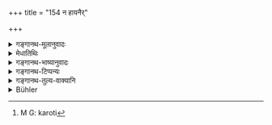 +++
title = "154 न हायनैर्"

+++

<details><summary>गङ्गानथ-मूलानुवादः</summary>

Neither by years, nor by grey hair, nor by wealth, nor by relatives (is greatness attained); since the sages have made the law that ‘he who teaches is the greatest among us.’—(154)
</details>

<details><summary>मेधातिथिः</summary>

इयम् अपराध्यापकप्रशंसा । **हायन**शब्दः संवत्सरपर्यायः । **न** बहुभिर् वर्षैः परिणतवया महान् पूज्यो भवति, **न पलितैः** केशश्मश्रुरोमभिः शुक्लैः, **न वित्तेन** बहुना, **न बन्धुभिः** । प्रागुक्तानि मान्यस्थानान्य् आपद्यन्ते । समुदितैर् न महान् भवति, किं तर्हि एकयैव विद्यया । यस्माद् **ऋषयश् चक्रिरे** । ऋषिर् दर्शनात् । निःशेषवेदार्थदर्शिनो निश्चित्येमं **धर्मं** व्यवस्थापितवन्तः । **यो ऽनूचानः,** अनुवचनम् अध्यापनं कृत्स्नाङ्गस्य वेदस्य, **स नो** ऽस्माकं **महाञ्** छ्रेष्ठः । करोतिर्[^४०५] व्यवस्थापने वर्तते, नाभूतजनने ॥ २.१५४ ॥


[^४०५]:
     M G: karoti
</details>

<details><summary>गङ्गानथ-भाष्यानुवादः</summary>

This is another eulogy of the teacher.

‘*Hāyana*’ is synonymous with ‘*samvatsara*,’ ‘years.’ One does not become *great*—venerable—by being advanced in age by many years;—‘*nor by grey hair*’—*i.e*., by the hairs of the head and beard becoming white;—‘*nor by (much) wealth*’;—‘*nor by relatives*,’—does one acquire the aforesaid title to respect. One does not become ‘great’ even by all these taken together; but by *learning* alone. And this because ‘*the sages have made the law*,’—‘*Ṛṣi*,’ ‘*sage*,’ is so called by reason of his sublime vision. The meaning is that the ‘seers’ of the text and meaning of the entire Veda, have come to the conclusion and laid down this law—‘*he who teaches*’—‘teaching’ means instructing in the Veda along with all its subsidiaries—‘*is the greatest*’—most venerable—‘*among us*.’

The term ‘*made*’ stands for *laying* not for bringing into existence what did not exist before.—(154)
</details>

<details><summary>गङ्गानथ-टिप्पन्यः</summary>

‘*Anūcānaḥ*’—‘Teacher of the Veda’ (Medhātithi and Govindarāja);—‘he who has learnt the Veda’ (Kullūka, Nārāyaṇa, Nandana and Rāghavānanda).

This verse is quoted in *Parāśaramādhava* (Ācāra, p. 305);—in
*Vīramitrodaya* (Saṃskāra p. 480);—and in *Smṛticandrikā* (Saṃskāra, p.
93), which explains the meaning as, ‘the sages have not laid down the principle that greatness depends on years and the rest; what they have asserted is that among us he is great who is the best expounder of the ‘Veda.’

“This verse with the following one is proverbial, and is repeated several times in the Mahābhārata and the other law-books.”—Hopkins.
</details>

<details><summary>गङ्गानथ-तुल्य-वाक्यानि</summary>

**(verse 150-154)  
**

See Comparative notes for [Verse 2.150].
</details>

<details><summary>Bühler</summary>

154	Neither through years, nor through white (hairs), nor through wealth, nor through (powerful) kinsmen (comes greatness). The sages have made this law, 'He who has learnt the Veda together with the Angas (Anukana) is (considered) great by us.'
</details>
